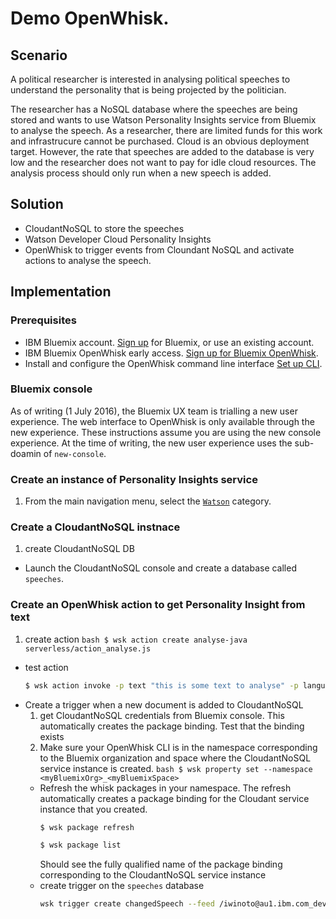 # Demo OpenWhisk.
## Scenario
A political researcher is interested in analysing political speeches to understand the personality that is being projected by the politician.

The researcher has a NoSQL database where the speeches are being stored and wants to use Watson Personality Insights service from Bluemix to analyse the speech. As a researcher, there are limited funds for this work and infrastrucure cannot be purchased. Cloud is an obvious deployment target. However, the rate that speeches are added to the database is very low and the researcher does not want to pay for idle cloud resources. The analysis process should only run when a new speech is added.

## Solution
* CloudantNoSQL to store the speeches
* Watson Developer Cloud Personality Insights
* OpenWhisk to trigger events from Cloundant NoSQL and activate actions to analyse the speech.

## Implementation

### Prerequisites
* IBM Bluemix account. [Sign up](https://console.ng.bluemix.net/registration) for Bluemix, or use an existing account.
* IBM Bluemix OpenWhisk early access. [Sign up for Bluemix OpenWhisk](https://new-console.ng.bluemix.net/openwhisk).
* Install and configure the OpenWhisk command line interface [Set up CLI](https://new-console.ng.bluemix.net/openwhisk/cli).

### Bluemix console
As of writing (1 July 2016), the Bluemix UX team is trialling a new user experience. The web interface to OpenWhisk is only available through the new experience. These instructions assume you are using the new console experience. At the time of writing, the new user experience uses the sub-doamin of `new-console`.

### Create an instance of Personality Insights service
1. From the main navigation menu, select the [`Watson`](./images/nav-category-watson.png) category.

### Create a CloudantNoSQL instnace
1. create CloudantNoSQL DB
* Launch the CloudantNoSQL console and create a database called `speeches`.

### Create an OpenWhisk action to get Personality Insight from text
  1. create action
    ```bash
    $ wsk action create analyse-java serverless/action_analyse.js
    ```
  * test action
    ```bash
    $ wsk action invoke -p text "this is some text to analyse" -p language en -b -r analyse-java
    ```
  * Create a trigger when a new document is added to CloudantNoSQL
    1. get CloudantNoSQL credentials from Bluemix console. This automatically creates the package binding. Test that the binding exists
      1. Make sure your OpenWhisk CLI is in the namespace corresponding to the Bluemix organization and space where the CloudantNoSQL service instance is created.
        ```bash
        $ wsk property set --namespace <myBluemixOrg>_<myBluemixSpace>
        ```
      * Refresh the whisk packages in your namespace. The refresh automatically creates a package binding for the Cloudant service instance that you created.
        ```bash
        $ wsk package refresh

        $ wsk package list
        ```
        Should see the fully qualified name of the package binding corresponding to the CloudantNoSQL service instance
    * create trigger on the `speeches` database
      ```bash
      wsk trigger create changedSpeech --feed /iwinoto@au1.ibm.com_dev/Bluemix_Cloudant-speeches_Credentials-1/changes --param dbname speeches --param includeDoc true
      ```
